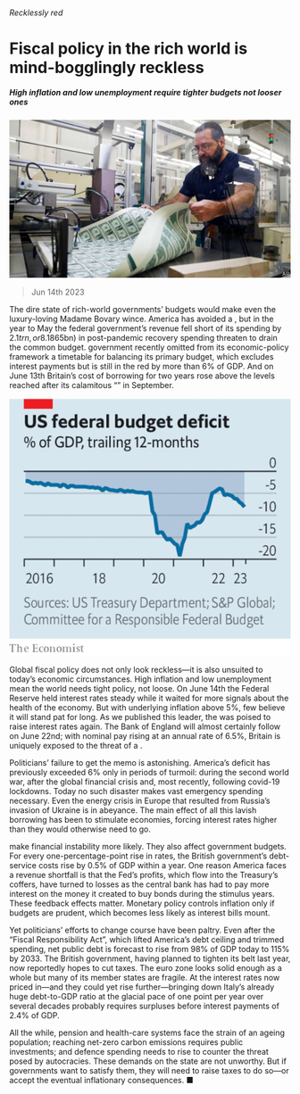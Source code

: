 ###### Recklessly red

# Fiscal policy in the rich world is mind-bogglingly reckless 

##### High inflation and low unemployment require tighter budgets not looser ones 

![image](images/20230617_LDP503.jpg) 

> Jun 14th 2023 

The dire state of rich-world governments’ budgets would make even the luxury-loving Madame Bovary wince. America has avoided a , but in the year to May the federal government’s revenue fell short of its spending by $2.1trn, or 8.1% of GDP. In the European Union politicians are finding that rising interest rates mean the debts financing much of the bloc’s €800bn ($865bn) in post-pandemic recovery spending threaten to drain the common budget.  government recently omitted from its economic-policy framework a timetable for balancing its primary budget, which excludes interest payments but is still in the red by more than 6% of GDP. And on June 13th Britain’s cost of borrowing for two years rose above the levels reached after its calamitous “” in September.

![image](images/20230617_LDC527.png) 


Global fiscal policy does not only look reckless—it is also unsuited to today’s economic circumstances. High inflation and low unemployment mean the world needs tight policy, not loose. On June 14th the Federal Reserve held interest rates steady while it waited for more signals about the health of the economy. But with underlying inflation above 5%, few believe it will stand pat for long. As we published this leader, the  was poised to raise interest rates again. The Bank of England will almost certainly follow on June 22nd; with nominal pay rising at an annual rate of 6.5%, Britain is uniquely exposed to the threat of a . 

Politicians’ failure to get the memo is astonishing. America’s deficit has previously exceeded 6% only in periods of turmoil: during the second world war, after the global financial crisis and, most recently, following covid-19 lockdowns. Today no such disaster makes vast emergency spending necessary. Even the energy crisis in Europe that resulted from Russia’s invasion of Ukraine is in abeyance. The main effect of all this lavish borrowing has been to stimulate economies, forcing interest rates higher than they would otherwise need to go.

 make financial instability more likely. They also affect government budgets. For every one-percentage-point rise in rates, the British government’s debt-service costs rise by 0.5% of GDP within a year. One reason America faces a revenue shortfall is that the Fed’s profits, which flow into the Treasury’s coffers, have turned to losses as the central bank has had to pay more interest on the money it created to buy bonds during the stimulus years. These feedback effects matter. Monetary policy controls inflation only if budgets are prudent, which becomes less likely as interest bills mount.

Yet politicians’ efforts to change course have been paltry. Even after the “Fiscal Responsibility Act”, which lifted America’s debt ceiling and trimmed spending, net public debt is forecast to rise from 98% of GDP today to 115% by 2033. The British government, having planned to tighten its belt last year, now reportedly hopes to cut taxes. The euro zone looks solid enough as a whole but many of its member states are fragile. At the interest rates now priced in—and they could yet rise further—bringing down Italy’s already huge debt-to-GDP ratio at the glacial pace of one point per year over several decades probably requires surpluses before interest payments of 2.4% of GDP.

All the while, pension and health-care systems face the strain of an ageing population; reaching net-zero carbon emissions requires public investments; and defence spending needs to rise to counter the threat posed by autocracies. These demands on the state are not unworthy. But if governments want to satisfy them, they will need to raise taxes to do so—or accept the eventual inflationary consequences. ■

